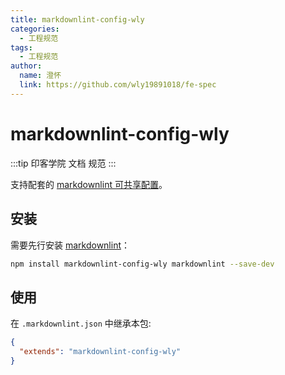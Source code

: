 ```yaml
---
title: markdownlint-config-wly
categories:
  - 工程规范
tags:
  - 工程规范
author:
  name: 澄怀
  link: https://github.com/wly19891018/fe-spec
---
```


# markdownlint-config-wly

:::tip
印客学院 文档 规范
:::

支持配套的 [markdownlint 可共享配置](https://www.npmjs.com/package/markdownlint#optionsconfig)。

## 安装

需要先行安装 [markdownlint](https://www.npmjs.com/package/markdownlint)：

```bash
npm install markdownlint-config-wly markdownlint --save-dev
```

## 使用

在 `.markdownlint.json` 中继承本包:

```json
{
  "extends": "markdownlint-config-wly"
}
```
